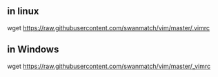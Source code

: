 ## in linux
wget https://raw.githubusercontent.com/swanmatch/vim/master/.vimrc
## in Windows
wget https://raw.githubusercontent.com/swanmatch/vim/master/_vimrc
